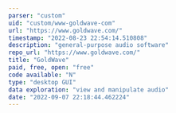 ```yaml
---
parser: "custom"
uid: "custom/www-goldwave-com"
url: "https://www.goldwave.com/"
timestamp: "2022-08-23 22:54:14.510808"
description: "general-purpose audio software"
repo_url: "https://www.goldwave.com/"
title: "GoldWave"
paid, free, open: "free"
code available: "N"
type: "desktop GUI"
data exploration: "view and manipulate audio"
date: "2022-09-07 22:18:44.462224"
---
```

